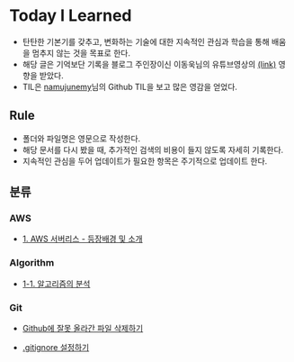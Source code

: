 Today I Learned
===
- 탄탄한 기본기를 갖추고, 변화하는 기술에 대한 지속적인 관심과 학습을 통해 배움을 멈추지 않는 것을 목표로 한다. 
- 해당 글은 기억보단 기록을 블로그 주인장이신 이동욱님의 유튜브영상의 [(link)](https://www.youtube.com/watch?v=V9AGvwPmnZU) 영향을 받았다.   
- TIL은 [namujunemy](https://github.com/namjunemy/TIL)님의 Github TIL을 보고 많은 영감을 얻었다.

Rule
--
- 폴더와 파일명은 영문으로 작성한다.
- 해당 문서를 다시 봤을 때, 추가적인 검색의 비용이 들지 않도록 자세히 기록한다.
- 지속적인 관심을 두어 업데이트가 필요한 항목은 주기적으로 업데이트 한다.


분류
--

### AWS
- [1. AWS 서버리스 - 등장배경 및 소개](https://github.com/174cm/TIL/blob/master/AWS/Ch01_Serverless_intro.md)

### Algorithm

- [1-1. 알고리즘의 분석](https://github.com/174cm/TIL/blob/master/Algorithm/Chap01_Time_complexity.md)

### Git

- [Github에 잘못 올라간 파일 삭제하기](https://github.com/174cm/TIL/blob/master/Git/Git_cached_and_gitignore.md)

- [.gitignore 설정하기](https://github.com/174cm/TIL/blob/master/Git/Git_gitignore.md)